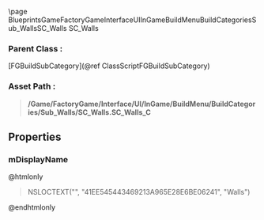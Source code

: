 \page BlueprintsGameFactoryGameInterfaceUIInGameBuildMenuBuildCategoriesSub_WallsSC_Walls SC_Walls
### Parent Class :
[FGBuildSubCategory](@ref ClassScriptFGBuildSubCategory)
### Asset Path :
<b><blockquote>/Game/FactoryGame/Interface/UI/InGame/BuildMenu/BuildCategories/Sub_Walls/SC_Walls.SC_Walls_C</blockquote></b>
## Properties

### mDisplayName
@htmlonly
<blockquote>NSLOCTEXT("", "41EE545443469213A965E28E6BE06241", "Walls")</blockquote>
@endhtmlonly

